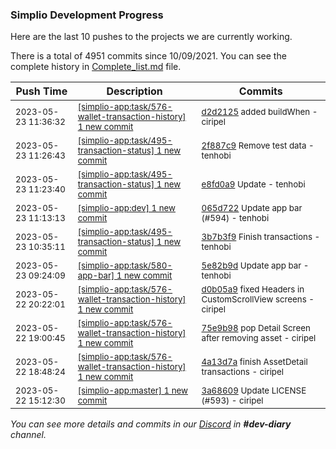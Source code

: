 
### Simplio Development Progress

Here are the last 10 pushes to the projects we are currently working.

There is a total of 4951 commits since 10/09/2021. You can see the complete history in
 [Complete_list.md](Complete_list.md) file.

| Push Time | Description | Commits |
| --- | --- | --- |
| <sub>2023-05-23 11:36:32</sub> | <sub>[[simplio-app:task/576\-wallet\-transaction\-history] 1 new commit](https://github.com/SimplioOfficial/simplio-app/commit/d2d212560b2fefb541fb3d6f3787471e58584cdb)</sub> | <sub>[d2d2125](https://github.com/SimplioOfficial/simplio-app/commit/d2d212560b2fefb541fb3d6f3787471e58584cdb) added buildWhen - ciripel</sub> |
| <sub>2023-05-23 11:26:43</sub> | <sub>[[simplio-app:task/495\-transaction\-status] 1 new commit](https://github.com/SimplioOfficial/simplio-app/commit/2f887c97fe407d7e8157826325ad044a0037e474)</sub> | <sub>[2f887c9](https://github.com/SimplioOfficial/simplio-app/commit/2f887c97fe407d7e8157826325ad044a0037e474) Remove test data - tenhobi</sub> |
| <sub>2023-05-23 11:23:40</sub> | <sub>[[simplio-app:task/495\-transaction\-status] 1 new commit](https://github.com/SimplioOfficial/simplio-app/commit/e8fd0a99d0f3092f0c37400f7be7f21e199c230d)</sub> | <sub>[e8fd0a9](https://github.com/SimplioOfficial/simplio-app/commit/e8fd0a99d0f3092f0c37400f7be7f21e199c230d) Update - tenhobi</sub> |
| <sub>2023-05-23 11:13:13</sub> | <sub>[[simplio-app:dev] 1 new commit](https://github.com/SimplioOfficial/simplio-app/commit/065d722222a5fce0337aee72f70acb22bd9d1a70)</sub> | <sub>[065d722](https://github.com/SimplioOfficial/simplio-app/commit/065d722222a5fce0337aee72f70acb22bd9d1a70) Update app bar (#594) - tenhobi</sub> |
| <sub>2023-05-23 10:35:11</sub> | <sub>[[simplio-app:task/495\-transaction\-status] 1 new commit](https://github.com/SimplioOfficial/simplio-app/commit/3b7b3f9b13d8bd6ad7f5d07496e30a09fda66d8d)</sub> | <sub>[3b7b3f9](https://github.com/SimplioOfficial/simplio-app/commit/3b7b3f9b13d8bd6ad7f5d07496e30a09fda66d8d) Finish transactions - tenhobi</sub> |
| <sub>2023-05-23 09:24:09</sub> | <sub>[[simplio-app:task/580\-app\-bar] 1 new commit](https://github.com/SimplioOfficial/simplio-app/commit/5e82b9d382ba936c563ee7b287a49efc5d5e4106)</sub> | <sub>[5e82b9d](https://github.com/SimplioOfficial/simplio-app/commit/5e82b9d382ba936c563ee7b287a49efc5d5e4106) Update app bar - tenhobi</sub> |
| <sub>2023-05-22 20:22:01</sub> | <sub>[[simplio-app:task/576\-wallet\-transaction\-history] 1 new commit](https://github.com/SimplioOfficial/simplio-app/commit/d0b05a9bc0ad280013965634244ff557130c4f1f)</sub> | <sub>[d0b05a9](https://github.com/SimplioOfficial/simplio-app/commit/d0b05a9bc0ad280013965634244ff557130c4f1f) fixed Headers in CustomScrollView screens - ciripel</sub> |
| <sub>2023-05-22 19:00:45</sub> | <sub>[[simplio-app:task/576\-wallet\-transaction\-history] 1 new commit](https://github.com/SimplioOfficial/simplio-app/commit/75e9b986f1bc7e7752e85925ef43598793b8aaa3)</sub> | <sub>[75e9b98](https://github.com/SimplioOfficial/simplio-app/commit/75e9b986f1bc7e7752e85925ef43598793b8aaa3) pop Detail Screen after removing asset - ciripel</sub> |
| <sub>2023-05-22 18:48:24</sub> | <sub>[[simplio-app:task/576\-wallet\-transaction\-history] 1 new commit](https://github.com/SimplioOfficial/simplio-app/commit/4a13d7a368084e45aab69104bf782d21b80110c5)</sub> | <sub>[4a13d7a](https://github.com/SimplioOfficial/simplio-app/commit/4a13d7a368084e45aab69104bf782d21b80110c5) finish AssetDetail transactions - ciripel</sub> |
| <sub>2023-05-22 15:12:30</sub> | <sub>[[simplio-app:master] 1 new commit](https://github.com/SimplioOfficial/simplio-app/commit/3a68609f3eb3ba3d06f20a239fdd40a0186a4c11)</sub> | <sub>[3a68609](https://github.com/SimplioOfficial/simplio-app/commit/3a68609f3eb3ba3d06f20a239fdd40a0186a4c11) Update LICENSE (#593) - ciripel</sub> |

_You can see more details and commits in our [Discord](https://discord.gg/aKhjuwZmdP) in **#dev-diary** channel._
